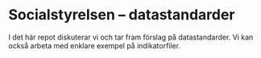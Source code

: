 # Socialstyrelsen – datastandarder

I det här repot diskuterar vi och tar fram förslag på datastandarder.
Vi kan också arbeta med enklare exempel på indikatorfiler.

